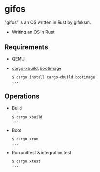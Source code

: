 # gifos

"gifos" is an OS written in Rust by gifnksm.

* [Writing an OS in Rust](https://os.phil-opp.com)

## Requirements

* [QEMU]
* [cargo-xbuild], [bootimage]

    ```console
    $ cargo install cargo-xbuild bootimage
    ...
    ```

[QEMU]: https://www.qemu.org/
[cargo-xbuild]: https://crates.io/crates/cargo-xbuild/
[bootimage]: https://crates.io/crates/bootimage

## Operations

* Build

    ```console
    $ cargo xbuild
    ...
    ```

* Boot

    ```console
    $ cargo xrun
    ...
    ```

* Run unittest & integration test

    ```console
    $ cargo xtest
    ...
    ```
